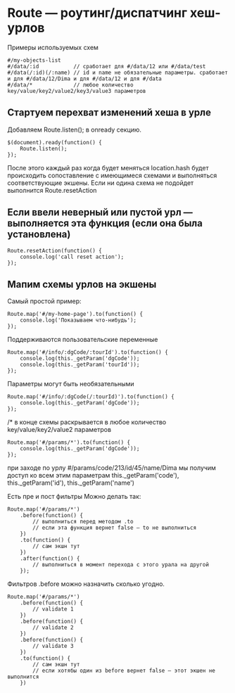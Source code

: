 # Route — роутинг/диспатчинг хеш-урлов #

Примеры используемых схем

    #/my-objects-list 
    #/data/:id           // сработает для #/data/12 или #/data/test
    #/data(/:id)(/:name) // id и name не обязательные параметры. сработает и для #/data/12/Dima и для #/data/12 и для #/data 
    #/data/*             // любое количество key/value/key2/value2/key3/value3 параметров 


## Стартуем перехват изменений хеша в урле ##

Добавляем Route.listen(); в onready секцию.

    $(document).ready(function() {
        Route.listen();
    });
    
После этого каждый раз когда будет меняться location.hash будет происходить сопоставление с имеющимеся схемами
и выполняться соответствующие экшены. Если ни одина схема не подойдет выполнится Route.resetAction
   
    
## Если ввели неверный или пустой  урл — выполняется эта функция (если она была установлена) ##

    Route.resetAction(function() {
        console.log('call reset action');
    });
   
    
## Мапим схемы урлов на экшены ##

Самый простой пример:

    Route.map('#/my-home-page').to(function() {
        console.log('Показываем что-нибудь');
    });
    
    
Поддерживаются пользовательские переменные
    
    Route.map('#/info/:dgCode/:tourId').to(function() {
        console.log(this._getParam('dgCode'));
        console.log(this._getParam('tourId'));
    });
    
    
Параметры могут быть необязательными

    Route.map('#/info/:dgCode(/:tourId)').to(function() {
        console.log(this._getParam('dgCode'));
    });

    
 /* в конце схемы раскрывается в любое количество key/value/key2/value2 параметров

    Route.map('#/params/*').to(function() {
        console.log(this._getParam('dgCode'));
    });
    
при заходе по урлу #/params/code/213/id/45/name/Dima
мы получим доступ ко всем этим параметрам this._getParam('code'), this._getParam('id'), this._getParam('name')

Есть пре и пост фильтры
Можно делать так:

    Route.map('#/params/*')
        .before(function() { 
            // выполниться перед методом .to
            // если эта функция вернет false — to не выполниться 
        })
        .to(function() {
            // сам экшн тут
        })
        .after(function() { 
            // выполниться в момент перехода с этого урала на другой 
        });
        
Фильтров .before можно назначить сколько угодно.

    Route.map('#/params/*')
        .before(function() {
            // validate 1 
        })
        .before(function() {
            // validate 2
        })
        .before(function() {
            // validate 3
        })
        .to(function() {
            // сам экшн тут
            // если хотябы один из before вернет false — этот экшен не выполнится
        })
